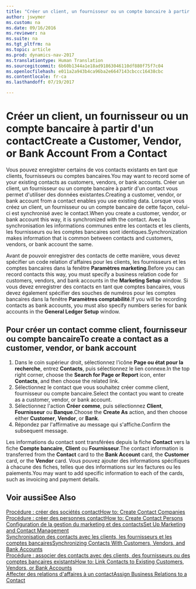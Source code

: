 ```yaml
---
title: "Créer un client, un fournisseur ou un compte bancaire à partir d'un contact"
author: jswymer
ms.custom: na
ms.date: 09/16/2016
ms.reviewer: na
ms.suite: na
ms.tgt_pltfrm: na
ms.topic: article
ms.prod: dynamics-nav-2017
ms.translationtype: Human Translation
ms.sourcegitcommit: 6b60b1344a1e18ad91863046110df880f75f7c04
ms.openlocfilehash: e011a2a943b4ca96ba2e6647143cbccc16438cbc
ms.contentlocale: fr-ca
ms.lasthandoff: 07/19/2017

---
```

# <a name="create-a-customer-vendor-or-bank-account-from-a-contact"></a><span data-ttu-id="1b6d2-102">Créer un client, un fournisseur ou un compte bancaire à partir d'un contact</span><span class="sxs-lookup"><span data-stu-id="1b6d2-102">Create a Customer, Vendor, or Bank Account From a Contact</span></span>
<span data-ttu-id="1b6d2-103">Vous pouvez enregistrer certains de vos contacts existants en tant que clients, fournisseurs ou comptes bancaires.</span><span class="sxs-lookup"><span data-stu-id="1b6d2-103">You may want to record some of your existing contacts as customers, vendors, or bank accounts.</span></span> <span data-ttu-id="1b6d2-104">Créer un client, un fournisseur ou un compte bancaire à partir d'un contact vous permet d'utiliser des données existantes.</span><span class="sxs-lookup"><span data-stu-id="1b6d2-104">Creating a customer, vendor, or bank account from a contact enables you use existing data.</span></span> <span data-ttu-id="1b6d2-105">Lorsque vous créez un client, un fournisseur ou un compte bancaire de cette façon, celui-ci est synchronisé avec le contact.</span><span class="sxs-lookup"><span data-stu-id="1b6d2-105">When you create a customer, vendor, or bank account this way, it is synchronized with the contact.</span></span> <span data-ttu-id="1b6d2-106">Avec la synchronisation les informations communes entre les contacts et les clients, les fournisseurs ou les comptes bancaires sont identiques.</span><span class="sxs-lookup"><span data-stu-id="1b6d2-106">Synchronization makes information that is common between contacts and customers, vendors, or bank account the same.</span></span>

<span data-ttu-id="1b6d2-107">Avant de pouvoir enregistrer des contacts de cette manière, vous devez spécifier un code relation d'affaires pour les clients, les fournisseurs et les comptes bancaires dans la fenêtre **Paramètres marketing**.</span><span class="sxs-lookup"><span data-stu-id="1b6d2-107">Before you can record contacts this way, you must specify a business relation code for customers, vendors, and bank accounts in the **Marketing Setup** window.</span></span> <span data-ttu-id="1b6d2-108">Si vous devez enregistrer des contacts en tant que comptes bancaires, vous devez également spécifier des souches de numéros pour les comptes bancaires dans la fenêtre **Paramètres comptabilité**.</span><span class="sxs-lookup"><span data-stu-id="1b6d2-108">If you will be recording contacts as bank accounts, you must also specify numbers series for bank accounts in the **General Ledger Setup** window.</span></span>

## <a name="to-create-a-contact-as-a-customer-vendor-or-bank-account"></a><span data-ttu-id="1b6d2-109">Pour créer un contact comme client, fournisseur ou compte bancaire</span><span class="sxs-lookup"><span data-stu-id="1b6d2-109">To create a contact as a customer, vendor, or bank account</span></span>
1. <span data-ttu-id="1b6d2-110">Dans le coin supérieur droit, sélectionnez l'icône **Page ou état pour la recherche**, entrez **Contacts**, puis sélectionnez le lien connexe.</span><span class="sxs-lookup"><span data-stu-id="1b6d2-110">In the top right corner, choose the **Search for Page or Report** icon, enter **Contacts**, and then choose the related link.</span></span>
2. <span data-ttu-id="1b6d2-111">Sélectionnez le contact que vous souhaitez créer comme client, fournisseur ou compte bancaire.</span><span class="sxs-lookup"><span data-stu-id="1b6d2-111">Select the contact you want to create as a customer, vendor, or bank account.</span></span>
3. <span data-ttu-id="1b6d2-112">Sélectionnez l'action **Créer comme**, puis sélectionnez **Client**, **Fournisseur** ou **Banque**.</span><span class="sxs-lookup"><span data-stu-id="1b6d2-112">Choose the **Create As** action, and then choose either **Customer**, **Vendor**, or **Bank**.</span></span>
4. <span data-ttu-id="1b6d2-113">Répondez par l'affirmative au message qui s'affiche.</span><span class="sxs-lookup"><span data-stu-id="1b6d2-113">Confirm the subsequent message.</span></span>

<span data-ttu-id="1b6d2-114">Les informations du contact sont transférées depuis la fiche **Contact** vers la fiche **Compte bancaire**, **Client** ou **Fournisseur**.</span><span class="sxs-lookup"><span data-stu-id="1b6d2-114">The contact information is transferred from the **Contact** card to the **Bank Account** card, the **Customer** card, or the **Vendor** card.</span></span> <span data-ttu-id="1b6d2-115">Vous pouvez ajouter des informations spécifiques à chacune des fiches, telles que des informations sur les factures ou les paiements.</span><span class="sxs-lookup"><span data-stu-id="1b6d2-115">You may want to add specific information to each of the cards, such as invoicing and payment details.</span></span>

## <a name="see-also"></a><span data-ttu-id="1b6d2-116">Voir aussi</span><span class="sxs-lookup"><span data-stu-id="1b6d2-116">See Also</span></span>
[<span data-ttu-id="1b6d2-117">Procédure : créer des sociétés contact</span><span class="sxs-lookup"><span data-stu-id="1b6d2-117">How to: Create Contact Companies</span></span>](marketing-create-contact-companies.md)  
[<span data-ttu-id="1b6d2-118">Procédure : créer des personnes contact</span><span class="sxs-lookup"><span data-stu-id="1b6d2-118">How to: Create Contact Persons</span></span>](marketing-create-contact-persons.md)  
[<span data-ttu-id="1b6d2-119">Configuration de la gestion du marketing et des contacts</span><span class="sxs-lookup"><span data-stu-id="1b6d2-119">Set Up Marketing and Contact Management</span></span>](marketing-setup-marketing.md)  
[<span data-ttu-id="1b6d2-120">Synchronisation des contacts avec les clients, les fournisseurs et les comptes bancaires</span><span class="sxs-lookup"><span data-stu-id="1b6d2-120">Synchronizing Contacts With Customers, Vendors, and Bank Accounts</span></span>](marketing-synchronize-contacts-customers-vendors-bank-accounts.md)  
[<span data-ttu-id="1b6d2-121">Procédure : associer des contacts avec des clients, des fournisseurs ou des comptes bancaires existants</span><span class="sxs-lookup"><span data-stu-id="1b6d2-121">How to: Link Contacts to Existing Customers, Vendors, or Bank Accounts</span></span>](marketing-how-link-contact.md)  
[<span data-ttu-id="1b6d2-122">Affecter des relations d'affaires à un contact</span><span class="sxs-lookup"><span data-stu-id="1b6d2-122">Assign Business Relations to a Contact</span></span>](marketing-business-relations.md#assign-business-relations-to-a-contact)

